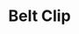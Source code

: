 ---
title: "Belt Clip"
slug: "belt-clip"
description: "Tech specs for the belt clips in FarmBot Genesis. Visit [our shop](http://shop.farm.bot) to purchase parts."
price: $3.00
quantity:
  standard: 6
  xl: 6
specs:
  thickness: 5mm
  material: 6061 Aluminum
  surface treatments: Tumble polished<br>Sand blasted<br>Clear anodized
internal-specs:
  internal part name: Belt Clip
  rev: A
  vendor: LDO
  cost: $1.80
  component tests: Plate and Bracket Tests
---
